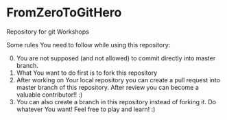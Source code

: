 # FromZeroToGitHero
Repository for git Workshops

Some rules You need to follow while using this repository:

0) You are not supposed (and not allowed) to commit directly into master branch. 
1) What You want to do first is to fork this repository
2) After working on Your local repository you can create a pull request into master branch of this repository. After review you can become a valuable contributor!! :)
3) You can also create a branch in this repository instead of forking it. Do whatever You want! Feel free to play and learn! :)
